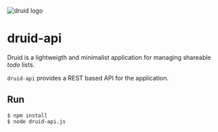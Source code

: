 
![druid logo](http://stray-sheep.com/druid-logo.svg)

# druid-api

Druid is a lightweigth and minimalist application for managing
shareable *todo* lists.

`druid-api` provides a REST based API for the application.

## Run

```
$ npm install
$ node druid-api.js
```

